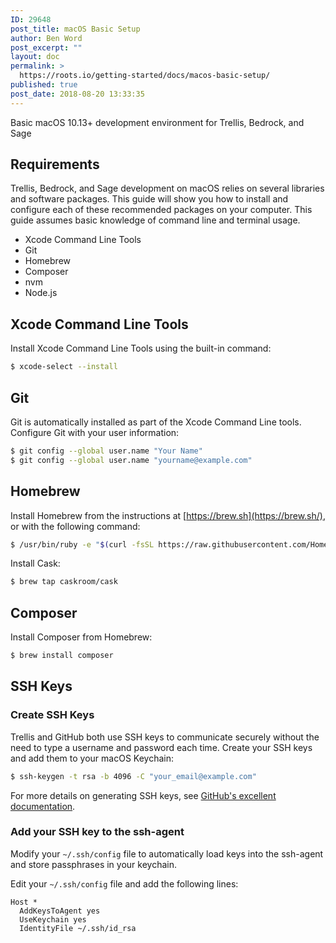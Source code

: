 ```yaml
---
ID: 29648
post_title: macOS Basic Setup
author: Ben Word
post_excerpt: ""
layout: doc
permalink: >
  https://roots.io/getting-started/docs/macos-basic-setup/
published: true
post_date: 2018-08-20 13:33:35
---
```

Basic macOS 10.13+ development environment for Trellis, Bedrock, and Sage

## Requirements

Trellis, Bedrock, and Sage development on macOS relies on several libraries and software packages. This guide will show you how to install and configure each of these recommended packages on your computer. This guide assumes basic knowledge of command line and terminal usage.

- Xcode Command Line Tools
- Git
- Homebrew
- Composer
- nvm
- Node.js

## Xcode Command Line Tools

Install Xcode Command Line Tools using the built-in command:

```sh
$ xcode-select --install
```

## Git

Git is automatically installed as part of the Xcode Command Line tools. Configure Git with your user information:

```sh
$ git config --global user.name "Your Name"
$ git config --global user.name "yourname@example.com"
```

## Homebrew

Install Homebrew from the instructions at [https://brew.sh](https://brew.sh/), or with the following command:

```sh
$ /usr/bin/ruby -e "$(curl -fsSL https://raw.githubusercontent.com/Homebrew/install/master/install)"
```

Install Cask:

```sh
$ brew tap caskroom/cask
```

## Composer

Install Composer from Homebrew:

```sh
$ brew install composer
```

## SSH Keys

### Create SSH Keys

Trellis and GitHub both use SSH keys to communicate securely without the need to type a username and password each time. Create your SSH keys and add them to your macOS Keychain:

```sh
$ ssh-keygen -t rsa -b 4096 -C "your_email@example.com"
```

For more details on generating SSH keys, see [GitHub's excellent documentation](https://help.github.com/articles/generating-a-new-ssh-key-and-adding-it-to-the-ssh-agent/).

### Add your SSH key to the ssh-agent

Modify your `~/.ssh/config` file to automatically load keys into the ssh-agent and store passphrases in your keychain.

Edit your `~/.ssh/config` file and add the following lines:

```
Host *
  AddKeysToAgent yes
  UseKeychain yes
  IdentityFile ~/.ssh/id_rsa
```
